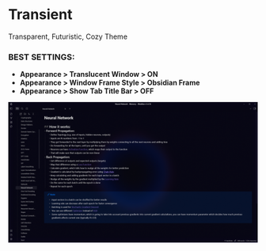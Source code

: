 # Transient

Transparent, Futuristic, Cozy Theme

### **BEST SETTINGS:**

-   **Appearance > Translucent Window > ON**
-   **Appearance > Window Frame Style > Obsidian Frame**
-   **Appearance > Show Tab Title Bar > OFF**

<img alt="Theme" src="theme.png">
